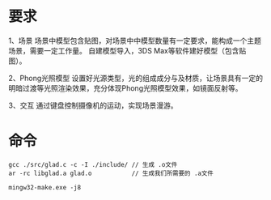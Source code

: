 
# 要求

1、场景
场景中模型包含贴图，对场景中中模型数量有一定要求，能构成一个主题场景，需要一定工作量。
自建模型导入，3DS Max等软件建好模型（包含贴图）。

2、Phong光照模型
设置好光源类型，光的组成成分与及材质，让场景具有一定的明暗过渡等光照渲染效果，充分体现Phong光照模型效果，如镜面反射等。

3、交互
通过键盘控制摄像机的运动，实现场景漫游。

# 命令

``` shell
gcc ./src/glad.c -c -I ./include/ // 生成 .o文件
ar -rc libglad.a glad.o           // 生成我们所需要的 .a文件
```

``` shell
mingw32-make.exe -j8
```
